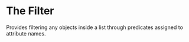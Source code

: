 # The Filter

Provides filtering any objects inside a list through predicates assigned to attribute names.
